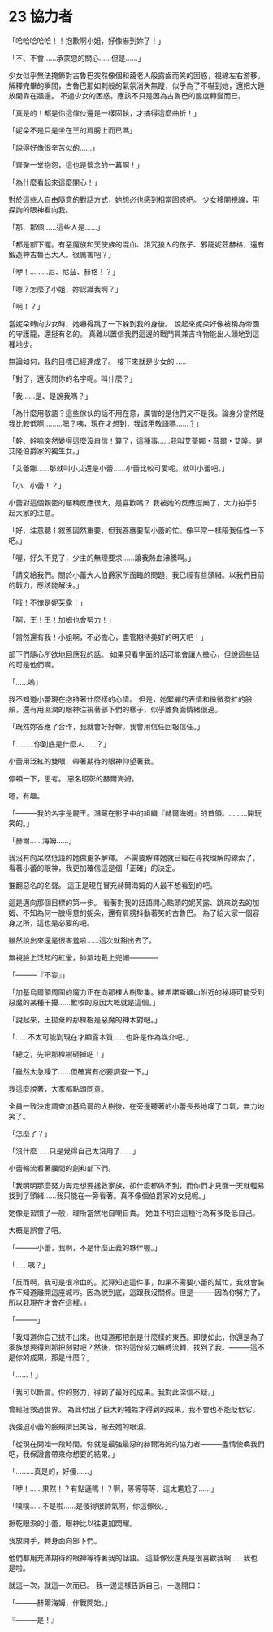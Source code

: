 # 23 協力者

「哈哈哈哈哈！！抱歉啊小姐，好像嚇到妳了！」

「不、不會......承蒙您的關心......但是......」

少女似乎無法掩飾對古魯巴突然像個和藹老人般露齒而笑的困惑，視線左右游移。
解釋完畢的瞬間，古魯巴那如刺般的氣氛消失無蹤，似乎為了不嚇到她，還把大錘放開靠在牆邊。
不過少女的困惑，應該不只是因為古魯巴的態度轉變而已。

「真是的！都是你這傢伙還是一樣固執，才搞得這麼曲折！」

「妮朵不是只是坐在王的肩膀上而已嗎」

「說得好像很辛苦似的......」

「齊聚一堂抱怨，這也是懷念的一幕啊！」

「為什麼看起來這麼開心！」

對於這些人自由隨意的對話方式，她想必也感到相當困惑吧。
少女移開視線，用探詢的眼神看向我。

「那、那個......這些人是......」

「都是部下喔。有惡魔族和天使族的混血、詛咒狼人的孩子、邪龍妮茲赫格，還有鍛造神古魯巴大人。很厲害吧？」

「咿！.........尼、尼茲、赫格！？」

「嗯？怎麼了小姐，妳認識我啊？」

「啊！？」

當妮朵轉向少女時，她嚇得跳了一下躲到我的身後。
說起來妮朵好像被稱為帝國的守護龍，還挺有名的。
真難以置信我們這邊的戰鬥員兼吉祥物能出人頭地到這種地步。

無論如何，我的目標已經達成了。
接下來就是少女的......

「對了，還沒問你的名字呢。叫什麼？」

「我......是、是說我嗎？」

「為什麼用敬語？這些傢伙的話不用在意，厲害的是他們又不是我。論身分當然是我比較低啊.........嗯？咦，現在才想到，我該用敬語嗎......？」

「幹、幹嘛突然變得這麼沒自信！算了，這種事......我叫艾蕾娜・薇爾・艾隆。是艾隆伯爵家的獨生女。」

「艾蕾娜......那就叫小艾還是小蕾......小蕾比較可愛呢。就叫小蕾吧。」

「小、小蕾！？」

小蕾對這個親密的暱稱反應很大。是喜歡嗎？
我被她的反應逗樂了，大力拍手引起大家的注意。

「好，注意聽！敘舊固然重要，但我答應要幫小蕾的忙。像平常一樣陪我任性一下吧。」

「喔，好久不見了，少主的無理要求......讓我熱血沸騰啊。」

「請交給我們。關於小蕾大人伯爵家所面臨的問題，我已經有些頭緒。以我們目前的戰力，應該能解決。」

「哦！不愧是妮芙露！」

「啊，王！王！加姆也會努力！」

「當然還有我！小姐啊，不必擔心，盡管期待美好的明天吧！」

部下們隨心所欲地回應我的話。
如果只看字面的話可能會讓人擔心，但說這些話的可是他們啊。

「......嗚」

我不知道小蕾現在抱持著什麼樣的心情。
但是，她緊繃的表情和微微發紅的臉頰，還有用濕潤的眼神注視著部下們的樣子，似乎離負面情緒很遠。

「既然妳答應了合作，我就會好好幹。我會用信任回報信任。」

「.........你到底是什麼人......？」

小蕾用泛紅的雙眼，帶著期待的眼神仰望著我。

停頓一下，思考。
惡名昭彰的赫爾海姆。

嗯，有趣。

「———我的名字是屍王。潛藏在影子中的組織『赫爾海姆』的首領。.........開玩笑的。」

「赫爾......海姆......」

我沒有向呆然低語的她做更多解釋。
不需要解釋她就已經在尋找理解的線索了，看著小蕾的眼神，我更加確信這是個「正確」的決定。

推翻惡名的名聲。
這正是現在冒充赫爾海姆的人最不想看到的吧。

這是邁向那個目標的第一步。
看著對我的話語開心點頭的妮芙露、跳來跳去的加姆、不知為何一臉得意的妮朵，還有肩膀抖動著笑的古魯巴。
為了給大家一個容身之所，這也是必要的吧。

雖然說出來還是很害羞啦......這次就豁出去了。

無視臉上泛起的紅暈，帥氣地戴上兜帽————

「———『不妄』」

「加基烏爾領周圍的魔力正在向那棵大樹聚集。維希諾斯礦山附近的秘境可能受到惡魔的某種干擾......歉收的原因大概就是這個。」

「說起來，王拋棄的那棵樹是惡魔的神木對吧。」

「......不太可能到現在才顯露本質......也許是作為媒介吧。」

「總之，先把那棵樹砸掉吧！」

「雖然太急躁了......但確實有必要調查一下。」

我這麼說著，大家都點頭同意。

全員一致決定調查加基烏爾的大樹後，在旁邊聽著的小蕾長長地嘆了口氣，無力地笑了。

「怎麼了？」

「沒什麼......只是覺得自己太沒用了......」

小蕾輪流看著腰間的劍和部下們。

「我明明那麼努力奔走想要拯救家族，卻什麼都做不到，而你們才見面一天就輕易找到了頭緒......我只能在一旁看著。真不像個伯爵家的女兒呢。」

她像是習慣了一般，理所當然地自嘲自責。
她並不明白這種行為有多貶低自己。

大概是誤會了吧。

「———小蕾，我啊，不是什麼正義的夥伴喔。」

「......咦？」

「反而啊，我可是很冷血的。就算知道這件事，如果不需要小蕾的幫忙，我就會裝作不知道離開這座城市。因為說到底，這跟我沒關係。但是———因為你努力了，所以我現在才會在這裡。」

「———」

「我知道你自己拔不出來。也知道那把劍是什麼樣的東西。即使如此，你還是為了家族想要得到那把劍對吧？然後，你的這份努力輾轉流轉，找到了我。———這不是你的成果，那是什麼？」

「......！」

「我可以斷言。你的努力，得到了最好的成果。我對此深信不疑。」

曾經拯救過世界。
為此付出了巨大的犧牲才得到的成果，我不會也不能貶低它。

我強迫小蕾的臉頰擠出笑容，擦去她的眼淚。

「從現在開始一段時間，你就是最強最惡的赫爾海姆的協力者———盡情使喚我們吧，我保證會帶來你想要的結果。」

「.........真是的，好傻......」

「咿！......果然！？有點遜嗎！？啊，等等等等，這太尷尬了......」

「噗噗......不是啦......是傻得很帥氣啊，你這傢伙。」

擦乾眼淚的小蕾，眼神比以往更加閃耀。

我放開手，轉身面向部下們。

他們都用充滿期待的眼神等待著我的話語。
這些傢伙還真是很喜歡我啊......我也是啦。

就這一次，就這一次而已。
我一邊這樣告訴自己，一邊開口：

「———赫爾海姆，作戰開始。」

『———是！』
